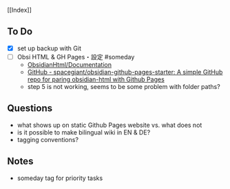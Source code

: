 [[Index]]

## To Do
- [x] set up backup with Git
- [ ] Obsi HTML & GH Pages・設定 #someday
	- [ObsidianHtml/Documentation](https://obsidian-html.github.io/General%20Information/About%20ObsidianHtml.html)
	- [GitHub - spacegiant/obsidian-github-pages-starter: A simple GitHub repo for paring obsidian-html with Github Pages](https://github.com/spacegiant/obsidian-github-pages-starter#readme)
	- step 5 is not working, seems to be some problem with folder paths?

## Questions
- what shows up on static Github Pages website vs. what does not
- is it possible to make bilingual wiki in EN & DE?
- tagging conventions?

## Notes
- someday tag for priority tasks
